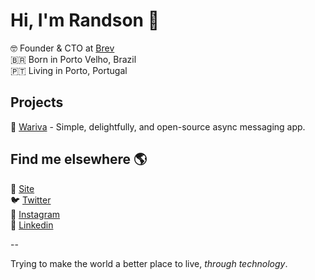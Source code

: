 # Hi, I'm **Randson** 👋

🤓 Founder & CTO at [Brev](https://brev.app) <br />
🇧🇷 Born in Porto Velho, Brazil <br />
🇵🇹 Living in Porto, Portugal <br />

## Projects

🥇 [Wariva](https://github.com/wariva/wariva) -  Simple, delightfully, and open-source async messaging app. 

## Find me elsewhere 🌎

🚀 [Site](https://rands0n.com) <br>
🐦 [Twitter](https://twitter.com/rands0n) <br>
📸 [Instagram](https://instagram.com/rands0n) <br>
💼 [Linkedin](https://linkedin.com/in/rands0n)

--

Trying to make the world a better place to live, _through technology_.
